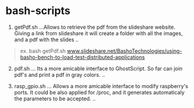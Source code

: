 bash-scripts
============

1. getPdf.sh
...Allows to retrieve the pdf from the slideshare website. Giving a link from slideshare it will create a folder with all the images, and a pdf with the slides ..
> ex. bash getPdf.sh www.slideshare.net/BashoTechnologies/using-basho-bench-to-load-test-distributed-applications

2. pdf.sh
... Its a more amicable interface to GhostScript. So far can join pdf's and print a pdf in gray colors. ..

3. rasp_gpio.sh
... Allows a more amicable interface to modify raspberry's ports. It could be also applied for /proc, and it generates automaticaly the parameters to be accepted. ..
